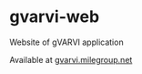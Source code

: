# gvarvi-web
Website of gVARVI application

Available at [gvarvi.milegroup.net](http://gvarvi.milegroup.net)
